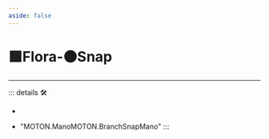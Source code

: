```yaml
---
aside: false
---
```

# 🟩<ekos>Flora</ekos>-🟠<motor>Snap</motor>

---

<!-- =================================================== -->
<!-- =================================================== -->
<!-- =================================================== -->
<!-- =================================================== -->
<!-- =================================================== -->
::: details 🛠

-

- "MOTON.ManoMOTON.BranchSnapMano"
:::
